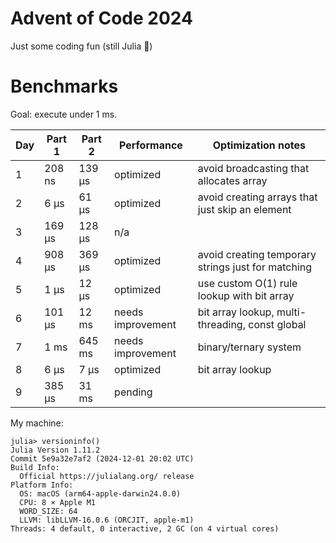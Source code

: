 # Advent of Code 2024

Just some coding fun (still Julia 🤭)

# Benchmarks

Goal: execute under 1 ms.

| Day | Part 1 | Part 2 | Performance       | Optimization notes                                 |
| --- | ------ | ------ | ----------------- | -------------------------------------------------- |
| 1   | 208 ns | 139 μs | optimized         | avoid broadcasting that allocates array            |
| 2   | 6 μs   | 61 μs  | optimized         | avoid creating arrays that just skip an element    |
| 3   | 169 μs | 128 μs | n/a               |                                                    |
| 4   | 908 μs | 369 μs | optimized         | avoid creating temporary strings just for matching |
| 5   | 1 μs   | 12 μs  | optimized         | use custom O(1) rule lookup with bit array         |
| 6   | 101 μs | 12 ms  | needs improvement | bit array lookup, multi-threading, const global    |
| 7   | 1 ms   | 645 ms | needs improvement | binary/ternary system                              |
| 8   | 6 μs   | 7 μs   | optimized         | bit array lookup                                   |
| 9   | 385 μs | 31 ms  | pending           |                                                    |

My machine:
```
julia> versioninfo()
Julia Version 1.11.2
Commit 5e9a32e7af2 (2024-12-01 20:02 UTC)
Build Info:
  Official https://julialang.org/ release
Platform Info:
  OS: macOS (arm64-apple-darwin24.0.0)
  CPU: 8 × Apple M1
  WORD_SIZE: 64
  LLVM: libLLVM-16.0.6 (ORCJIT, apple-m1)
Threads: 4 default, 0 interactive, 2 GC (on 4 virtual cores)
```
